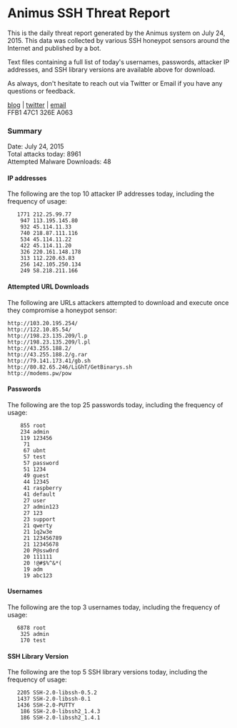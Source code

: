 # Animus SSH Threat Report

This is the daily threat report generated by the Animus system on July 24, 2015. This data was collected by various SSH honeypot sensors around the Internet and published by a bot.  

Text files containing a full list of today's usernames, passwords, attacker IP addresses, and SSH library versions are available above for download.  

As always, don't hesitate to reach out via Twitter or Email if you have any questions or feedback.  

[blog](http://morris.guru) | [twitter](https://twitter.com/andrew___morris) | [email](mailto:andrew@morris.guru)  
FFB1 47C1 326E A063  

### Summary

Date: July 24, 2015  
Total attacks today: 8961  
Attempted Malware Downloads: 48 

#### IP addresses
The following are the top 10 attacker IP addresses today, including the frequency of usage:
```
   1771 212.25.99.77
    947 113.195.145.80
    932 45.114.11.33
    740 218.87.111.116
    534 45.114.11.22
    422 45.114.11.20
    326 220.161.148.178
    313 112.220.63.83
    256 142.105.250.134
    249 58.218.211.166
```

#### Attempted URL Downloads
The following are URLs attackers attempted to download and execute once they compromise a honeypot sensor:
```
http://103.20.195.254/
http://122.10.85.54/
http://198.23.135.209/l.p
http://198.23.135.209/l.pl
http://43.255.188.2/
http://43.255.188.2/g.rar
http://79.141.173.41/gb.sh
http://80.82.65.246/LiGhT/GetBinarys.sh
http://modems.pw/pow
```

#### Passwords
The following are the top 25 passwords today, including the frequency of usage:
```
    855 root
    234 admin
    119 123456
     71 
     67 ubnt
     57 test
     57 password
     51 1234
     49 guest
     44 12345
     41 raspberry
     41 default
     27 user
     27 admin123
     27 123
     23 support
     21 qwerty
     21 1q2w3e
     21 123456789
     21 12345678
     20 P@ssw0rd
     20 111111
     20 !@#$%^&*(
     19 adm
     19 abc123
```

#### Usernames
The following are the top 3 usernames today, including the frequency of usage:
```
   6878 root
    325 admin
    170 test
```

#### SSH Library Version
The following are the top 5 SSH library versions today, including the frequency of usage:
```
   2205 SSH-2.0-libssh-0.5.2
   1437 SSH-2.0-libssh-0.1
   1436 SSH-2.0-PUTTY
    186 SSH-2.0-libssh2_1.4.3
    186 SSH-2.0-libssh2_1.4.1
```

